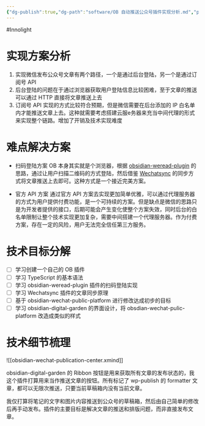 ```yaml
---
{"dg-publish":true,"dg-path":"software/OB 自动推送公众号插件实现分析.md","permalink":"/software/OB 自动推送公众号插件实现分析/","created":"2025-03-06T09:17:16.875+08:00","updated":"2025-04-02T14:40:18.390+08:00"}
---
```


#Innolight

# 实现方案分析

1. 实现微信发布公众号文章有两个路径，一个是通过后台登陆，另一个是通过订阅号 API 
2. 后台登陆的问题在于通过浏览器获取用户登陆信息比较困难，至于文章的推送可以通过 HTTP 直接将文章推送上去
3. 订阅号 API 实现的方式比较符合预期，但是微信需要在后台添加的 IP 白名单内才能推送文章上去。这种就需要考虑搭建云服e务器来充当中间代理的形式来实现整个链路。增加了开销及技术实现难度

# 难点解决方案

-  扫码登陆方案
OB 本身其实就是个浏览器，根据 [obsidian-weread-plugin](https://github.com/zhaohongxuan/obsidian-weread-plugin) 的思路，通过让用户扫描二维码的方式登陆，然后借鉴 [Wechatsync](https://github.com/wechatsync/Wechatsync) 的同步方式将文章推送上去即可。这种方式是一个接近完美方案。

- 官方 API 方案
通过官方 API 方案去实现更加简单优雅，可以通过代理服务器的方式为用户提供付费功能，是一个可持续的方案。但是缺点是微信的思路只是为开发者提供的接口，后期可能会产生变化使整个方案失效，同时后台的白名单限制让整个技术实现更加复杂，需要中间搭建一个代理服务器。作为付费方案，存在一定的风险，用户无法完全信任第三方服务。

# 技术目标分解

- [ ] 学习创建一个自己的 OB 插件
- [ ] 学习 TypeScript 的基本语法
- [ ] 学习 obsidian-weread-plugin 插件的扫码登陆实现
- [ ] 学习 Wechatsync 插件的文章同步原理
- [ ] 基于 obsidian-wechat-public-platform 进行修改达成初步的目标
- [ ] 学习 obsidian-digital-garden 的界面设计，将 obsdian-wechat-pulic-platform 改造成类似的样式

# 技术细节梳理

![[obsidian-wechat-publication-center.xmind]]

obsidian-digital-garden 的 Ribbon 按钮是用来获取所有文章的发布状态的，我这个插件打算用来当作推送文章的按钮。所有标记了 wp-publish 的 formatter 文章，都可以无限次推送，只要当前草稿箱内没有当前文章。

我仅打算将笔记的文字和图片内容推送到公众号的草稿箱，然后由自己简单的修改后再手动发布。插件的主要目标是解决文章的推送和排版问题，而非直接发布文章。